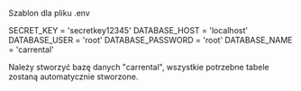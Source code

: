 Szablon dla pliku .env

SECRET_KEY = 'secretkey12345'
DATABASE_HOST = 'localhost'
DATABASE_USER = 'root'
DATABASE_PASSWORD = 'root'
DATABASE_NAME = 'carrental'

Należy stworzyć bazę danych "carrental", wszystkie potrzebne tabele zostaną automatycznie stworzone.
